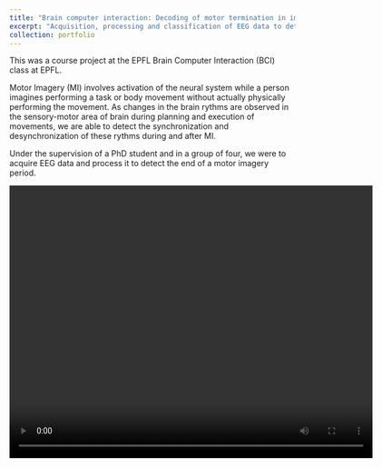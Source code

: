 ```yaml
---
title: "Brain computer interaction: Decoding of motor termination in imagined movement"
excerpt: "Acquisition, processing and classification of EEG data to detect the a motor imagery termination event<br/><img src='/images/bci_rebound.png'>"
collection: portfolio
---
```




<!-- Introduction of the project -->
This was a course project at the EPFL Brain Computer Interaction (BCI) class at EPFL.

Motor Imagery (MI) involves activation of the neural
system while a person imagines performing a task or
body movement without actually physically performing
the movement. As changes in the brain rythms are observed in the sensory-motor area of brain during planning
and execution of movements, we are able to detect the synchronization and desynchronization of these rythms during and after MI.


 Under the supervision of a PhD student and in a group of four, we were to acquire EEG data and process it to detect the end of a motor imagery period.



<!-- Problematic -->

<!-- <figure> -->
 <video width="640" height="480" controls>
  <source src="/files/demo_bci.mp4" type="video/mp4">
    <figcaption>Demonstration of the protocol, with online event detection</figcaption>
</video> 


<!-- <figcaption></figcaption> -->
<!-- </figure> -->

<!-- My approach -->



<!-- Challenges -->


<!-- Results -->
